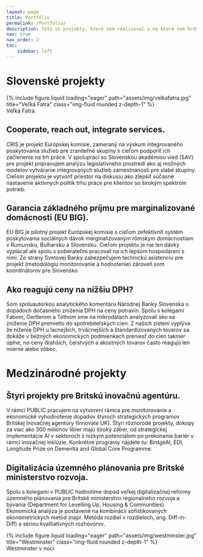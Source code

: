 ```yaml
---
layout: page
title: Portfólio
permalink: /Portfólio/
description: Toto sú projekty, ktoré som realizoval a na ktoré som hrdý doma aj v zahraničí.
nav: true
nav_order: 2
toc: 
    sidebar: left
---
```


# Slovenské projekty

<div class="row">
    <div class="col-sm mt-3 mt-md-0">
        {% include figure.liquid loading="eager" path="assets/img/velkafatra.jpg" title="Veľká Fatra" class="img-fluid rounded z-depth-1" %}
    </div>
</div>
<div class="caption">
    Veľká Fatra. 
</div>

## Cooperate, reach out, integrate services.

CRIS je projekt Európskej komisie, zameraný na výskum integrovaného poskytovania služieb pre zraniteľné skupiny s cieľom podporiť ich začlenenie na trh práce. V spolupráci so Slovenskou akadémiou vied (SAV) pre projekt pripravujem analýzu legislatívneho prostredi ako aj možných modelov vytváranie integrovaných služieb zamestnanosti pre slabé skupiny.  Cieľom projektu je vytvoriť priestor na diskusiu ako zlepšiť súčasné nastavenie aktívnych politík trhu práce pre klientov so širokým spektrom potrieb.

## Garancia základného príjmu pre marginalizované domácnosti (EU BIG).

EU BIG je pilotný projekt Európskej komisie s cieľom zefektívniť systém poskytovania sociálnych dávok marginalizovaným rómskym domácnostiam v Rumunsku, Bulharsku a Slovensku. Cieľom projektu je nie len dávky vyplácať ale spolu s poberateľmi pracovať na ich lepšom hospodárení s nimi. Zo strany Svetovej Banky zabezpečujem technickú asistenciu pre projekt (metodológiu monitorovanie a hodnotenie) zároveň som koordinátorov pre Slovensko.

## Ako reagujú ceny na nižšiu DPH?

Som spoluautorkou analytického komentáru Národnej Banky Slovenska o dopadoch dočasného zníženia DPH na ceny potravín. Spolu s kolegami Fabom, Gertlerom a Tóthom sme na mikrodátach analyzovali ako sa zníženie DPH premietlo do spotrebiteľských cien. Z našich zistení vyplýva že níženie DPH u lacnejších, trvácnejších a štandardizovaných tovarov sa dokáže v bežných ekonomických podmienkach preniesť do cien takmer úplne, no ceny drahších, čerstvých a akostných tovarov často reagujú len mierne alebo vôbec. 

# Medzinárodné projekty

## Štyri projekty pre Britskú inovačnú agentúru.

V rámci PUBLIC pracujem na vytvorení rámca pre monitorovanie a ekonomické vyhodnotenie dopadov štyroch strategických programov Britskej inovačnej agentúry (Innovate UK). Štyri rôznorodé projekty, dokopy za viac ako 300 miliónov libier majú široký záber, od strategickej implementácie AI v sektoroch s nízkym potenciálom po prekonanie bariér v rámci inovačnej inklúzie. Konkrétne programy nájdete tu: BirdgeAI, EDI, Longitude Prize on Dementia and Global Core Programme.  

## Digitalizácia územného plánovania pre Britské ministerstvo rozvoja. 

Spolu s kolegami v PUBLIC hodnotíme dopad veľkej digitalizačnej reformy územného plánovania pre Britské ministerstvo regionalneho rozvoja a  bývania (Department for Levelling Up, Housing & Communities). Ekonomická analýza je postavené na kombinácií sofistikovaných ekonometrických metód (napr. Metóda rozdiel v rozdieloch, ang. Diff-in-Diff) a sériou kvalitatívnych rozhovorov.

<div class="row">
    <div class="col-sm mt-3 mt-md-0">
        {% include figure.liquid loading="eager" path="assets/img/westminster.jpg" title="Westminster" class="img-fluid rounded z-depth-1" %}
    </div>
</div>
<div class="caption">
    Westminster v noci.
</div>